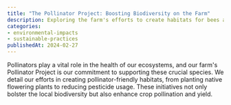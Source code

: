 ```yaml
---
title: "The Pollinator Project: Boosting Biodiversity on the Farm"
description: Exploring the farm's efforts to create habitats for bees and other pollinators, and the broader environmental benefits of these actions.
categories:
- environmental-impacts
- sustainable-practices
publishedAt: 2024-02-27
---
```


Pollinators play a vital role in the health of our ecosystems, and our farm's Pollinator Project is our commitment to supporting these crucial species. We detail our efforts in creating pollinator-friendly habitats, from planting native flowering plants to reducing pesticide usage. These initiatives not only bolster the local biodiversity but also enhance crop pollination and yield.
